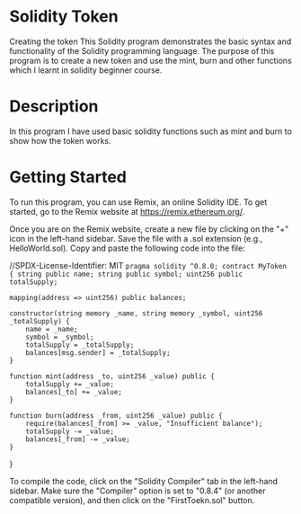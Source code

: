 # Solidity Token
 Creating the token
 This Solidity program demonstrates the basic syntax and functionality of the Solidity programming language. The purpose of this program is to create a new token and use the mint, burn and 
 other functions which I learnt in solidity beginner course.

 # Description
 In this program I have used basic solidity functions such as mint and burn to show how the token works.

 # Getting Started

To run this program, you can use Remix, an online Solidity IDE. To get started, go to the Remix website at https://remix.ethereum.org/.

Once you are on the Remix website, create a new file by clicking on the "+" icon in the left-hand sidebar. Save the file with a .sol extension (e.g., HelloWorld.sol). Copy and paste the following code into the file:


//SPDX-License-Identifier: MIT
``pragma solidity ^0.8.0;
contract MyToken {
    string public name;
    string public symbol;
    uint256 public totalSupply;``

    mapping(address => uint256) public balances;

    constructor(string memory _name, string memory _symbol, uint256 _totalSupply) {
        name = _name;
        symbol = _symbol;
        totalSupply = _totalSupply;
        balances[msg.sender] = _totalSupply;
    }

    function mint(address _to, uint256 _value) public {
        totalSupply += _value;
        balances[_to] += _value;
    }

    function burn(address _from, uint256 _value) public {
        require(balances[_from] >= _value, "Insufficient balance");
        totalSupply -= _value;
        balances[_from] -= _value;
    }
} 

To compile the code, click on the "Solidity Compiler" tab in the left-hand sidebar. Make sure the "Compiler" option is set to "0.8.4" (or another compatible version), and then click on the "FirstToekn.sol" button.


